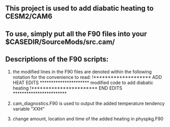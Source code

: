 ## This project is used to add diabatic heating to CESM2/CAM6

## To use, simply put all the F90 files into your $CASEDIR/SourceMods/src.cam/

## Descriptions of the F90 scripts:
1) the modified lines in the F90 files are denoted within the following notation for the convenience to read:
!******************** ADD HEAT EDITS **********************
modified code to add diabatic heating
!*********************** END EDITS ************************

2) cam_diagnostics.F90 is used to output the added temperature tendency variable "XXH"

3) change amount, location and time of the added heating in physpkg.F90 
